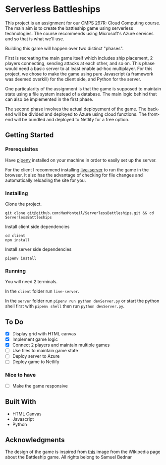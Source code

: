 # Serverless Battleships

This project is an assignment for our CMPS 297R: Cloud Computing course. The main aim is to create the battleship game using serverless technologies. The course recommends using Microsoft's Azure services and so that is what we'll use.

Building this game will happen over two distinct "phases".

First is recreating the main game itself which includes ship placement, 2 players connecting, sending attacks at each other, and so on. This phase would need a basic server to at least enable ad-hoc multiplayer. For this project, we chose to make the game using pure Javascript (a framework was deemed overkill) for the client side, and Python for the server.

One particularity of the assignment is that the game is supposed to maintain state using a file system instead of a database. The main logic behind that can also be implemented in the first phase.

The second phase involves the actual deployement of the game. The back-end will be divided and deployed to Azure using cloud functions. The front-end will be bundled and deployed to Netlify for a free option.

## Getting Started

### Prerequisites

Have [pipenv](https://pipenv.readthedocs.io/) installed on your machine in order to easily set up the server.

For the client I recommend installing [live-server](https://www.npmjs.com/package/live-server) to run the game in the browser. It also has the advantage of checking for file changes and automatically reloading the site for you.

### Installing

Clone the project.
```
git clone git@github.com:MaxMonteil/ServerlessBattleships.git && cd ServerlessBattleships
```

Install client side dependencies
```
cd client
npm install
```

Install server side dependencies
```
pipenv install
```

### Running

You will need 2 terminals.

In the `client` folder run `live-server`.

In the `server` folder run `pipenv run python devServer.py` or start the python shell first with `pipenv shell` then run `python devServer.py`.

## To Do

* [x] Display grid with HTML canvas
* [x] Implement game logic
* [x] Connect 2 players and maintain multiple games
* [ ] Use files to maintain game state
* [ ] Deploy server to Azure
* [ ] Deploy game to Netlify

### Nice to have

* [ ] Make the game responsive

## Built With

* HTML Canvas
* Javascript
* Python

## Acknowledgments

The design of the game is inspired from [this](https://upload.wikimedia.org/wikipedia/commons/e/e4/Battleships_Paper_Game.svg) image from the Wikipedia page about the Battleship game. All rights belong to Samuel Bednar

